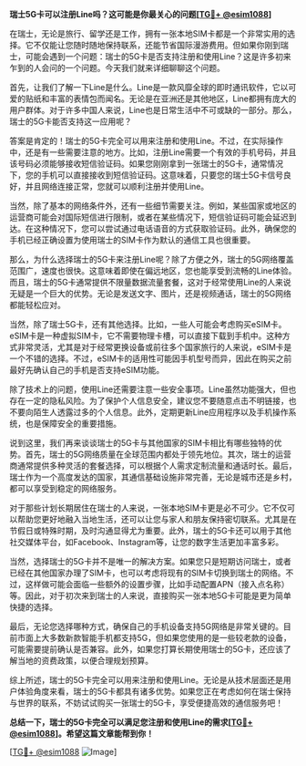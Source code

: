 **瑞士5G卡可以注册Line吗？这可能是你最关心的问题[[TG💪+ @esim1088](https://t.me/s/esim1088)]**

在瑞士，无论是旅行、留学还是工作，拥有一张本地SIM卡都是一个非常实用的选择。它不仅能让您随时随地保持联系，还能节省国际漫游费用。但如果你刚到瑞士，可能会遇到一个问题：瑞士的5G卡是否支持注册和使用Line？这是许多初来乍到的人会问的一个问题。今天我们就来详细聊聊这个问题。

首先，让我们了解一下Line是什么。Line是一款风靡全球的即时通讯软件，它以可爱的贴纸和丰富的表情包而闻名。无论是在亚洲还是其他地区，Line都拥有庞大的用户群体。对于许多中国人来说，Line也是日常生活中不可或缺的一部分。那么，瑞士的5G卡能否支持这一应用呢？

答案是肯定的！瑞士的5G卡完全可以用来注册和使用Line。不过，在实际操作中，还是有一些需要注意的地方。比如，注册Line需要一个有效的手机号码，并且该号码必须能够接收短信验证码。如果您刚刚拿到一张瑞士的5G卡，通常情况下，您的手机可以直接接收到短信验证码。这意味着，只要您的瑞士5G卡信号良好，并且网络连接正常，您就可以顺利注册并使用Line。

当然，除了基本的网络条件外，还有一些细节需要关注。例如，某些国家或地区的运营商可能会对国际短信进行限制，或者在某些情况下，短信验证码可能会延迟到达。在这种情况下，您可以尝试通过电话语音的方式获取验证码。此外，确保您的手机已经正确设置为使用瑞士的SIM卡作为默认的通信工具也很重要。

那么，为什么选择瑞士的5G卡来注册Line呢？除了方便之外，瑞士的5G网络覆盖范围广，速度也很快。这意味着即使在偏远地区，您也能享受到流畅的Line体验。而且，瑞士的5G卡通常提供不限量数据流量套餐，这对于经常使用Line的人来说无疑是一个巨大的优势。无论是发送文字、图片，还是视频通话，瑞士的5G网络都能轻松应对。

当然，除了瑞士5G卡，还有其他选择。比如，一些人可能会考虑购买eSIM卡。eSIM卡是一种虚拟SIM卡，它不需要物理卡槽，可以直接下载到手机中。这种方式非常灵活，尤其是对于经常更换设备或前往多个国家旅行的人来说，eSIM卡是一个不错的选择。不过，eSIM卡的适用性可能因手机型号而异，因此在购买之前最好先确认自己的手机是否支持eSIM功能。

除了技术上的问题，使用Line还需要注意一些安全事项。Line虽然功能强大，但也存在一定的隐私风险。为了保护个人信息安全，建议您不要随意点击不明链接，也不要向陌生人透露过多的个人信息。此外，定期更新Line应用程序以及手机操作系统，也是保障安全的重要措施。

说到这里，我们再来谈谈瑞士的5G卡与其他国家的SIM卡相比有哪些独特的优势。首先，瑞士的5G网络质量在全球范围内都处于领先地位。其次，瑞士的运营商通常提供多种灵活的套餐选择，可以根据个人需求定制流量和通话时长。最后，瑞士作为一个高度发达的国家，其通信基础设施非常完善，无论是城市还是乡村，都可以享受到稳定的网络服务。

对于那些计划长期居住在瑞士的人来说，一张本地SIM卡更是必不可少。它不仅可以帮助您更好地融入当地生活，还可以让您与家人和朋友保持密切联系。尤其是在节假日或特殊时期，及时沟通显得尤为重要。此外，瑞士的5G卡还可以用于其他社交媒体平台，如Facebook、Instagram等，让您的数字生活更加丰富多彩。

当然，选择瑞士的5G卡并不是唯一的解决方案。如果您只是短期访问瑞士，或者已经在其他国家办理了SIM卡，也可以考虑将现有的SIM卡切换到瑞士的网络。不过，这样做可能会面临一些额外的设置步骤，比如手动配置APN（接入点名称）等。因此，对于初次来到瑞士的人来说，直接购买一张本地5G卡可能是更为简单快捷的选择。

最后，无论您选择哪种方式，确保自己的手机设备支持5G网络是非常关键的。目前市面上大多数新款智能手机都支持5G，但如果您使用的是一些较老款的设备，可能需要提前确认是否兼容。此外，如果您打算长期使用瑞士的5G卡，还应该了解当地的资费政策，以便合理规划预算。

综上所述，瑞士的5G卡完全可以用来注册和使用Line。无论是从技术层面还是用户体验角度来看，瑞士的5G卡都具有诸多优势。如果您正在考虑如何在瑞士保持与世界的联系，不妨试试购买一张瑞士的5G卡，享受便捷高效的通信服务吧！

**总结一下，瑞士的5G卡完全可以满足您注册和使用Line的需求[[TG💪+ @esim1088](https://t.me/s/esim1088)]。希望这篇文章能帮到你！**

[[TG💪+ @esim1088](https://t.me/s/esim1088) ![Image](https://i.postimg.cc/4NQfJmqS/Snipaste-2025-05-13-00-14-12.png)]